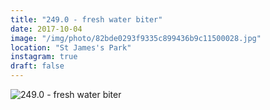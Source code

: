 ```yaml
---
title: "249.0 - fresh water biter"
date: 2017-10-04
image: "/img/photo/82bde0293f9335c899436b9c11500028.jpg"
location: "St James's Park"
instagram: true
draft: false
---
```


![249.0 - fresh water biter](/img/photo/82bde0293f9335c899436b9c11500028.jpg)
